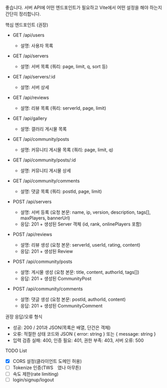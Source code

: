 좋습니다. 서버 API에 어떤 엔드포인트가 필요하고 Vite에서 어떤 설정을 해야 하는지 간단히 정리합니다.

핵심 엔드포인트 (권장)
- GET /api/users
  - 설명: 사용자 목록
- GET /api/servers
  - 설명: 서버 목록 (쿼리: page, limit, q, sort 등)
- GET /api/servers/:id
  - 설명: 서버 상세
- GET /api/reviews
  - 설명: 리뷰 목록 (쿼리: serverId, page, limit)
- GET /api/gallery
  - 설명: 갤러리 게시물 목록
- GET /api/community/posts
  - 설명: 커뮤니티 게시물 목록 (쿼리: page, limit, q)
- GET /api/community/posts/:id
  - 설명: 커뮤니티 게시물 상세
- GET /api/community/comments
  - 설명: 댓글 목록 (쿼리: postId, page, limit)

- POST /api/servers
  - 설명: 서버 등록 (요청 본문: name, ip, version, description, tags[], maxPlayers, bannerUrl)
  - 응답: 201 + 생성된 Server 객체 (id, rank, onlinePlayers 포함)
- POST /api/reviews
  - 설명: 리뷰 생성 (요청 본문: serverId, userId, rating, content)
  - 응답: 201 + 생성된 Review
- POST /api/community/posts
  - 설명: 게시물 생성 (요청 본문: title, content, authorId, tags[])
  - 응답: 201 + 생성된 CommunityPost
- POST /api/community/comments
  - 설명: 댓글 생성 (요청 본문: postId, authorId, content)
  - 응답: 201 + 생성된 CommunityComment

권장 응답/오류 형식
- 성공: 200 / 201과 JSON(목록은 배열, 단건은 객체)
- 오류: 적절한 상태 코드와 JSON { error: string } 또는 { message: string }
- 입력 검증 실패: 400, 인증 필요: 401, 권한 부족: 403, 서버 오류: 500

TODO List
-[X] CORS 설정(클라이언트 도메인 허용)
-[ ] Tokenize 인증(TWS　였나 아무튼)
-[ ] 속도 제한(rate limiting)
-[ ] login/signup/logout